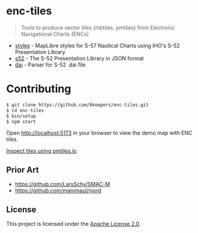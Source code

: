 # enc-tiles

> Tools to produce vector tiles (mbtiles, pmtiles) from Electronic Navigational Charts (ENCs)

- [styles](./packages/styles/) - MapLibre styles for S-57 Nautical Charts using IHO's S-52 Presentation Library
- [s52](./packages/s52/) - The S-52 Presentation Library in JSON format
- [dai](./packages/dai/) - Parser for S-52 .dai file

# Contributing

```sh
$ git clone https://github.com/bkeepers/enc-tiles.git
$ cd enc-tiles
$ bin/setup
$ npm start
```

Open [http://localhost:5173](http://localhost:5173) in your browser to view the demo map with ENC tiles.

[Inspect tiles using pmtiles.io](https://pmtiles.io/#url=https%3A%2F%2Fpub-0b8220da652f4a95a2293d0f61351a33.r2.dev%2Fnoaa.pmtiles&map=3.05/39.23/-73.65&inspectFeatures=true).

## Prior Art

- https://github.com/LarsSchy/SMAC-M
- https://github.com/manimaul/njord

## License

This project is licensed under the [Apache License 2.0](./LICENSE).

